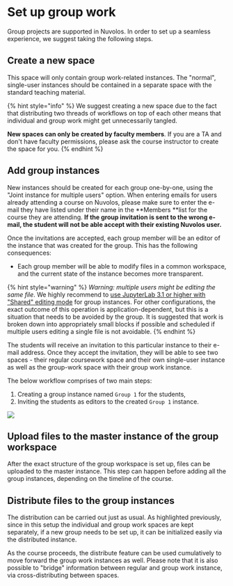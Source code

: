 # Set up group work

Group projects are supported in Nuvolos. In order to set up a seamless experience, we suggest taking the following steps.

## Create a new space

This space will only contain group work-related instances. The "normal", single-user instances should be contained in a separate space with the standard teaching material.

{% hint style="info" %}
We suggest creating a new space due to the fact that distributing two threads of workflows on top of each other means that individual and group work might get unnecessarily tangled.

**New spaces can only be created by faculty members**. If you are a TA and don't have faculty permissions, please ask the course instructor to create the space for you.
{% endhint %}

## &#x20;Add group instances

New instances should be created for each group one-by-one, using the "Joint instance for multiple users" option. When entering emails for users already attending a course on Nuvolos, please make sure to enter the e-mail they have listed under their name in the **Members **list for the course they are attending. **If the group invitation is sent to the wrong e-mail, the student will not be able accept with their existing Nuvolos user.**

Once the invitations are accepted, each group member will be an editor of the instance that was created for the group. This has the following consequences:

* Each group member will be able to modify files in a common workspace, and the current state of the instance becomes more transparent.&#x20;

{% hint style="warning" %}
_Warning:_ _multiple users might be editing the same file_. We highly recommend to [use JupyterLab 3.1 or higher with "Shared" editing mode](collaborative-editing.md) for group instances. For other configurations, the exact outcome of this operation is application-dependent, but this is a situation that needs to be avoided by the group. It is suggested that work is broken down into appropriately small blocks if possible and scheduled if multiple users editing a single file is not avoidable.
{% endhint %}

The students will receive an invitation to this particular instance to their e-mail address. Once they accept the invitation, they will be able to see two spaces - their regular coursework space and their own single-user instance as well as the group-work space with their group work instance.

The below workflow comprises of two main steps:

1. Creating a group instance named `Group 1` for the students,
2. Inviting the students as editors to the created `Group 1` instance.&#x20;

![](../../../.gitbook/assets/invite\_group\_student\_ed.gif)

## Upload files to the master instance of the group workspace

After the exact structure of the group workspace is set up, files can be uploaded to the master instance. This step can happen before adding all the group instances, depending on the timeline of the course.

## Distribute files to the group instances

The distribution can be carried out just as usual. As highlighted previously, since in this setup the individual and group work spaces are kept separately, if a new group needs to be set up, it can be initialized easily via the distributed instance.

As the course proceeds, the distribute feature can be used cumulatively to move forward the group work instances as well. Please note that it is also possible to "bridge" information between regular and group work instance, via cross-distributing between spaces.







